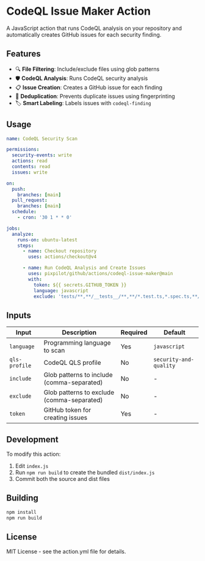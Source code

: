 # CodeQL Issue Maker Action

A JavaScript action that runs CodeQL analysis on your repository and automatically creates GitHub issues for each security finding.

## Features

- 🔍 **File Filtering**: Include/exclude files using glob patterns
- 🛡️ **CodeQL Analysis**: Runs CodeQL security analysis
- 📋 **Issue Creation**: Creates a GitHub issue for each finding
- 🔄 **Deduplication**: Prevents duplicate issues using fingerprinting
- 🏷️ **Smart Labeling**: Labels issues with `codeql-finding`

## Usage

```yaml
name: CodeQL Security Scan

permissions:
  security-events: write
  actions: read
  contents: read
  issues: write

on:
  push:
    branches: [main]
  pull_request:
    branches: [main]
  schedule:
    - cron: '30 1 * * 0'

jobs:
  analyze:
    runs-on: ubuntu-latest
    steps:
      - name: Checkout repository
        uses: actions/checkout@v4

      - name: Run CodeQL Analysis and Create Issues
        uses: pixpilot/github/actions/codeql-issue-maker@main
        with:
          token: ${{ secrets.GITHUB_TOKEN }}
          language: javascript
          exclude: 'tests/**,**/__tests__/**,**/*.test.ts,*.spec.ts,**/*.min.js,dist/**,build/**,coverage/**,*.md,*.txt,*.pdf,*.png,*.jpg,*.ico'
```

## Inputs

| Input         | Description                                | Required | Default                |
| ------------- | ------------------------------------------ | -------- | ---------------------- |
| `language`    | Programming language to scan               | Yes      | `javascript`           |
| `qls-profile` | CodeQL QLS profile                         | No       | `security-and-quality` |
| `include`     | Glob patterns to include (comma-separated) | No       | -                      |
| `exclude`     | Glob patterns to exclude (comma-separated) | No       | -                      |
| `token`       | GitHub token for creating issues           | Yes      | -                      |

## Development

To modify this action:

1. Edit `index.js`
2. Run `npm run build` to create the bundled `dist/index.js`
3. Commit both the source and dist files

## Building

```bash
npm install
npm run build
```

## License

MIT License - see the action.yml file for details.
